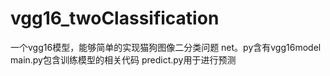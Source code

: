 # vgg16_twoClassification
一个vgg16模型，能够简单的实现猫狗图像二分类问题
 net。py含有vgg16model
 main.py包含训练模型的相关代码
 predict.py用于进行预测
 
